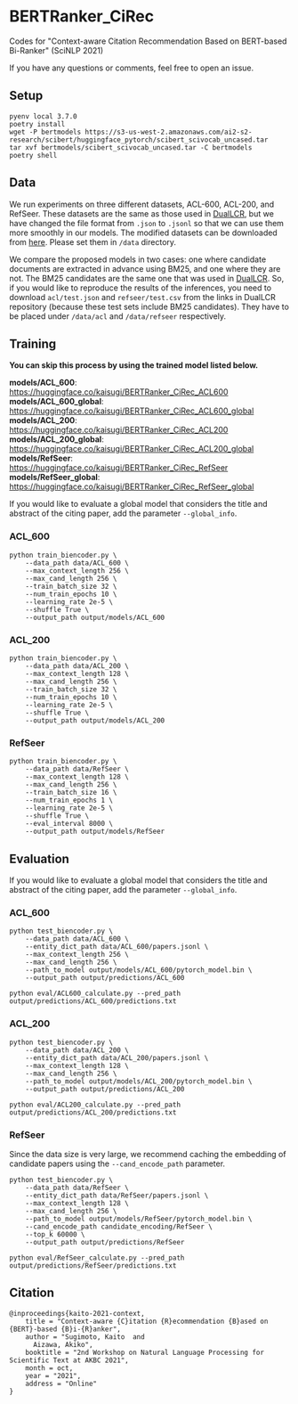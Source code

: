 # BERTRanker_CiRec

Codes for "Context-aware Citation Recommendation Based on BERT-based Bi-Ranker" (SciNLP 2021)  

If you have any questions or comments, feel free to open an issue.

## Setup

```
pyenv local 3.7.0
poetry install
wget -P bertmodels https://s3-us-west-2.amazonaws.com/ai2-s2-research/scibert/huggingface_pytorch/scibert_scivocab_uncased.tar
tar xvf bertmodels/scibert_scivocab_uncased.tar -C bertmodels
poetry shell
```

## Data

We run experiments on three different datasets, ACL-600, ACL-200, and RefSeer. These datasets are the same as those used in [DualLCR](https://github.com/zoranmedic/DualLCR), but we have changed the file format from `.json` to `.jsonl` so that we can use them more smoothly in our models. The modified datasets can be downloaded from [here](https://drive.google.com/drive/folders/1Lcb9SbjWjtizrLdoRU4GKpXiwDvz7jm-?usp=sharing). Please set them in `/data` directory.

We compare the proposed models in two cases: one where candidate documents are extracted in advance using BM25, and one where they are not. The BM25 candidates are the same one that was used in [DualLCR](https://github.com/zoranmedic/DualLCR). So, if you would like to reproduce the results of the inferences, you need to download `acl/test.json` and `refseer/test.csv` from the links in DualLCR repository (because these test sets include BM25 candidates). They have to be placed under `/data/acl` and `/data/refseer` respectively.

## Training

**You can skip this process by using the trained model listed below.**  

**models/ACL_600**: https://huggingface.co/kaisugi/BERTRanker_CiRec_ACL600  
**models/ACL_600_global**: https://huggingface.co/kaisugi/BERTRanker_CiRec_ACL600_global  
**models/ACL_200**: https://huggingface.co/kaisugi/BERTRanker_CiRec_ACL200  
**models/ACL_200_global**: https://huggingface.co/kaisugi/BERTRanker_CiRec_ACL200_global  
**models/RefSeer**: https://huggingface.co/kaisugi/BERTRanker_CiRec_RefSeer  
**models/RefSeer_global**: https://huggingface.co/kaisugi/BERTRanker_CiRec_RefSeer_global


If you would like to evaluate a global model that considers the title and abstract of the citing paper, add the parameter `--global_info`.

### ACL_600

```
python train_biencoder.py \
    --data_path data/ACL_600 \
    --max_context_length 256 \
    --max_cand_length 256 \
    --train_batch_size 32 \
    --num_train_epochs 10 \
    --learning_rate 2e-5 \
    --shuffle True \
    --output_path output/models/ACL_600
```

### ACL_200

```
python train_biencoder.py \
    --data_path data/ACL_200 \
    --max_context_length 128 \
    --max_cand_length 256 \
    --train_batch_size 32 \
    --num_train_epochs 10 \
    --learning_rate 2e-5 \
    --shuffle True \
    --output_path output/models/ACL_200
```

### RefSeer

```
python train_biencoder.py \
    --data_path data/RefSeer \
    --max_context_length 128 \
    --max_cand_length 256 \
    --train_batch_size 16 \
    --num_train_epochs 1 \
    --learning_rate 2e-5 \
    --shuffle True \
    --eval_interval 8000 \
    --output_path output/models/RefSeer
```

## Evaluation

If you would like to evaluate a global model that considers the title and abstract of the citing paper, add the parameter `--global_info`.

### ACL_600

```
python test_biencoder.py \
    --data_path data/ACL_600 \
    --entity_dict_path data/ACL_600/papers.jsonl \
    --max_context_length 256 \
    --max_cand_length 256 \
    --path_to_model output/models/ACL_600/pytorch_model.bin \
    --output_path output/predictions/ACL_600
```

```
python eval/ACL600_calculate.py --pred_path output/predictions/ACL_600/predictions.txt
```

### ACL_200

```
python test_biencoder.py \
    --data_path data/ACL_200 \
    --entity_dict_path data/ACL_200/papers.jsonl \
    --max_context_length 128 \
    --max_cand_length 256 \
    --path_to_model output/models/ACL_200/pytorch_model.bin \
    --output_path output/predictions/ACL_200
```

```
python eval/ACL200_calculate.py --pred_path output/predictions/ACL_200/predictions.txt
```

### RefSeer

Since the data size is very large, we recommend caching the embedding of candidate papers using the `--cand_encode_path` parameter.

```
python test_biencoder.py \
    --data_path data/RefSeer \
    --entity_dict_path data/RefSeer/papers.jsonl \
    --max_context_length 128 \
    --max_cand_length 256 \
    --path_to_model output/models/RefSeer/pytorch_model.bin \
    --cand_encode_path candidate_encoding/RefSeer \
    --top_k 60000 \
    --output_path output/predictions/RefSeer
```

```
python eval/RefSeer_calculate.py --pred_path output/predictions/RefSeer/predictions.txt
```

## Citation

```
@inproceedings{kaito-2021-context,
    title = "Context-aware {C}itation {R}ecommendation {B}ased on {BERT}-based {B}i-{R}anker",
    author = "Sugimoto, Kaito  and
      Aizawa, Akiko",
    booktitle = "2nd Workshop on Natural Language Processing for Scientific Text at AKBC 2021",
    month = oct,
    year = "2021",
    address = "Online"
}
```
